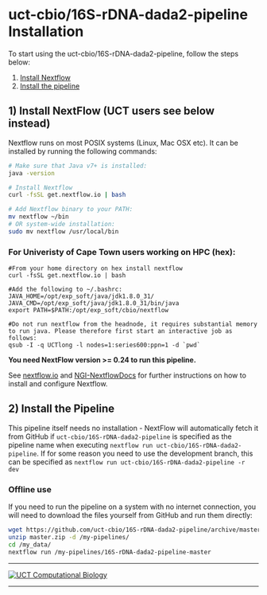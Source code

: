 # uct-cbio/16S-rDNA-dada2-pipeline Installation

To start using the uct-cbio/16S-rDNA-dada2-pipeline, follow the steps below:

1. [Install Nextflow](#install-nextflow)
2. [Install the pipeline](#install-the-pipeline)

## 1) Install NextFlow (UCT users see below instead)
Nextflow runs on most POSIX systems (Linux, Mac OSX etc). It can be installed by running the following commands:

```bash
# Make sure that Java v7+ is installed:
java -version

# Install Nextflow
curl -fsSL get.nextflow.io | bash

# Add Nextflow binary to your PATH:
mv nextflow ~/bin
# OR system-wide installation:
sudo mv nextflow /usr/local/bin
```

### For Univeristy of Cape Town users working on HPC (hex):
```
#From your home directory on hex install nextflow
curl -fsSL get.nextflow.io | bash

#Add the following to ~/.bashrc:
JAVA_HOME=/opt/exp_soft/java/jdk1.8.0_31/
JAVA_CMD=/opt/exp_soft/java/jdk1.8.0_31/bin/java
export PATH=$PATH:/opt/exp_soft/cbio/nextflow

#Do not run nextflow from the headnode, it requires substantial memory to run java. Please therefore first start an interactive job as follows: 
qsub -I -q UCTlong -l nodes=1:series600:ppn=1 -d `pwd`
```

**You need NextFlow version >= 0.24 to run this pipeline.**

See [nextflow.io](https://www.nextflow.io/) and [NGI-NextflowDocs](https://github.com/SciLifeLab/NGI-NextflowDocs) for further instructions on how to install and configure Nextflow.

## 2) Install the Pipeline
This pipeline itself needs no installation - NextFlow will automatically fetch it from GitHub if `uct-cbio/16S-rDNA-dada2-pipeline` is specified as the pipeline name when executing `nextflow run uct-cbio/16S-rDNA-dada2-pipeline`. If for some reason you need to use the development branch, this can be specified as `nextflow run uct-cbio/16S-rDNA-dada2-pipeline -r dev`

### Offline use

If you need to run the pipeline on a system with no internet connection, you will need to download the files yourself from GitHub and run them directly:

```bash
wget https://github.com/uct-cbio/16S-rDNA-dada2-pipeline/archive/master.zip
unzip master.zip -d /my-pipelines/
cd /my_data/
nextflow run /my-pipelines/16S-rDNA-dada2-pipeline-master
```

---

[![UCT Computational Biology](/assets/cbio_logo.png)](http://www.cbio.uct.ac.za/)

---
